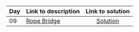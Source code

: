 | Day | Link to description | Link to solution
|:---|:---|:---:|
| 09 | [Rope Bridge](https://adventofcode.com/2022/day/9) | [Solution](https://github.com/versenyi98/advent-of-code-solutions/tree/main/Advent%20of%20Code/2022/Day%2009%20-%20Rope%20Bridge)|
